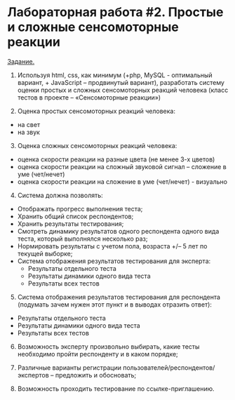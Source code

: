 # Лабораторная работа #2. **Простые и сложные сенсомоторные реакции**
<ins>Задание.</ins>

1.	Используя html, css, как минимум (+php, MySQL - оптимальный вариант, + JavaScript – продвинутый вариант), разработать систему оценки простых и сложных сенсомоторных реакций человека (класс тестов в проекте – «Сенсомоторные реакции») 

2.	Оценка простых сенсомоторных реакций человека: 
  - на свет 
  - на звук 

3.	Оценка сложных сенсомоторных реакций человека: 
-	оценка скорости реакции на разные цвета (не менее 3-х цветов) 
-	оценка скорости реакции на сложный звуковой сигнал – сложение в уме (чет/нечет) 
-	оценка скорости реакции на сложение в уме (чет/нечет) - визуально 

4.  Система должна позволять: 
-	Отображать прогресс выполнения теста; 
- Хранить общий список респондентов; 
-	Хранить результаты тестирования; 
-	Смотреть динамику результатов одного респондента одного вида теста, который выполнялся несколько раз; 
-	Нормировать результаты с учетом пола, возраста +/– 5 лет по текущей выборке; 
-	Система отображения результатов тестирования для эксперта: 
    -	Результаты отдельного теста 
    -	Результаты динамики одного вида теста 
    -	Результаты всех тестов 

5.	 Система отображения результатов тестирования для респондента (подумать зачем нужен этот пункт и в выводах отразить ответ):
-	Результаты отдельного теста 
-	Результаты динамики одного вида теста 
-	Результаты всех тестов 

6.	Возможность эксперту произвольно выбирать, какие тесты необходимо пройти респонденту и в каком порядке; 

7.	 Различные варианты регистрации пользователей/респондентов/экспертов – предложить и обосновать; 

8.	Возможность проходить тестирование по ссылке-приглашению.

